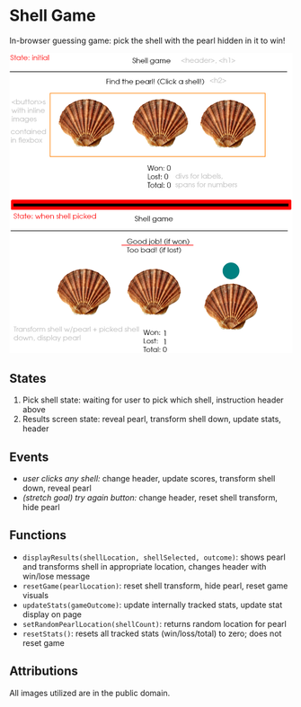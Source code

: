 # Shell Game

In-browser guessing game: pick the shell with the pearl hidden in it to win!

![wireframe diagram for shell game](shellgame-wireframe.png)

## States

1. Pick shell state: waiting for user to pick which shell, instruction header above
2. Results screen state: reveal pearl, transform shell down, update stats, header

## Events

-   _user clicks any shell:_ change header, update scores, transform shell down, reveal pearl
-   _(stretch goal) try again button:_ change header, reset shell transform, hide pearl

## Functions

-   `displayResults(shellLocation, shellSelected, outcome)`: shows pearl and transforms shell in appropriate location, changes header with win/lose message
-   `resetGame(pearlLocation)`: reset shell transform, hide pearl, reset game visuals
-   `updateStats(gameOutcome)`: update internally tracked stats, update stat display on page
-   `setRandomPearlLocation(shellCount)`: returns random location for pearl
-   `resetStats()`: resets all tracked stats (win/loss/total) to zero; does not reset game

## Attributions

All images utilized are in the public domain.
